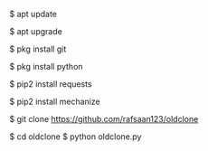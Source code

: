 $ apt update

$ apt upgrade

$ pkg install git

$ pkg install python

$ pip2 install requests

$ pip2 install mechanize

$ git clone https://github.com/rafsaan123/oldclone

$ cd oldclone
$ python oldclone.py


